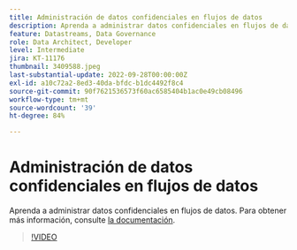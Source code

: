 ```yaml
---
title: Administración de datos confidenciales en flujos de datos
description: Aprenda a administrar datos confidenciales en flujos de datos.
feature: Datastreams, Data Governance
role: Data Architect, Developer
level: Intermediate
jira: KT-11176
thumbnail: 3409588.jpeg
last-substantial-update: 2022-09-28T00:00:00Z
exl-id: a10c72a2-8ed3-40da-bfdc-b1dc4492f8c4
source-git-commit: 90f7621536573f60ac6585404b1ac0e49cb08496
workflow-type: tm+mt
source-wordcount: '39'
ht-degree: 84%

---
```


# Administración de datos confidenciales en flujos de datos

Aprenda a administrar datos confidenciales en flujos de datos.  Para obtener más información, consulte [la documentación](https://experienceleague.adobe.com/docs/experience-platform/edge/datastreams/overview.html?lang=es).

>[!VIDEO](https://video.tv.adobe.com/v/3409588/?quality=12&learn=on)
